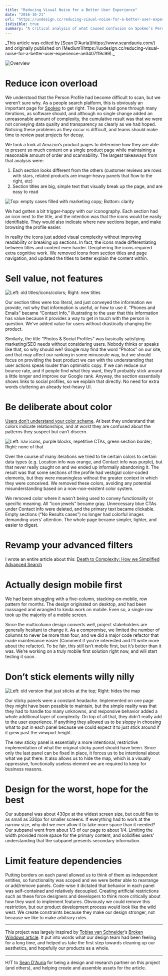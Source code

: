 ```yaml
---
title: "Reducing Visual Noise for a Better User Experience"
date: "2016-10-21"
url: "https://uxdesign.cc/reducing-visual-noise-for-a-better-user-experience-ae3407ff9c99"
isVisible: true
summary: "A critical analysis of what caused confusion on Spokeo’s Person Profiles, and the changes we made to improve our most data-dense product page."
---
```


<Callout>
_This article was edited by [Sean D'Auria](https://www.seandauria.com/) and originally published on [Medium](https://uxdesign.cc/reducing-visual-noise-for-a-better-user-experience-ae3407ff9c99)._
</Callout>

![Overview](/images/posts/writing/reducing-visual-noise/overview.png)

# Reduce icon overload

We understood that the Person Profile had become difficult to scan, but we weren’t sure why. As a people search platform, this is obviously an important page for [Spokeo](http://spokeo.com/) to get right. The page had gone through many iterations, as software should, and although no single change added an unreasonable amount of complexity, the cumulative result was that we were not conveying data quality and transparency as clearly as we had hoped. Noticing these problems as they occur is difficult, and teams should make time to review past projects for decay.

We took a look at Amazon’s product pages to determine how they are able to present so much content on a single product page while maintaining a reasonable amount of order and scannability. The largest takeaways from that analysis were:

1. Each section looks different from the others (customer reviews are rows with stars, related products are image-heavy panels that flow to the right, etc)
1. Section titles are big, simple text that visually break up the page, and are easy to read

![Top: empty cases filled with marketing copy; Bottom: clarity](/images/posts/writing/reducing-visual-noise/icons.png)

We had gotten a bit trigger-happy with our iconography. Each section had an icon next to the title, and the intention was that the icons would be easily identifiable. They would also indicate where new sections began, and make browsing the profile easier.

In reality the icons just added visual complexity without improving readability or breaking up sections. In fact, the icons made differentiating between titles and content even harder. Deciphering the icons required extra cognitive work. We removed icons from section titles and page navigation, and updated the titles to better explain the content within.

# Sell value, not features

![Left: old titles/icons/colors; Right: new titles](/images/posts/writing/reducing-visual-noise/value.png)

Our section titles were too literal, and just conveyed the information we provide, not why that information is useful, or how to use it. “Phones and Emails” became “Contact Info,” illustrating to the user that this information has value because it provides a way to get in touch with the person in question. We’ve added value for users without drastically changing the product.

Similarly, the title “Photos & Social Profiles” was basically satisfying marketing/SEO needs without considering users. Nobody thinks or speaks like that, so why should we? Google may find the word “Photos” on our site, and that may affect our ranking in some minuscule way, but we should focus on providing the best product we can with the understanding that user actions speak louder than optimistic copy. If we can reduce our bounce rate, and if people find what they want, they’ll probably stick around a little longer and improve our Google rank. Anyway, the section essentially shows links to social profiles, so we explain that directly. No need for extra words cluttering an already text-heavy UI.

# Be deliberate about color

[Users don’t understand your color scheme](https://medium.com/radical-ux/nine-nasty-ux-truths-83b30ea94355#.tlf2tdbew). At best they understand that colors indicate relationships, and at worst they are confused about the patterns they suspect but can’t discern.

![Left: nav icons, purple blocks, repetitive CTAs, green section border; Right: none of that](/images/posts/writing/reducing-visual-noise/color.jpeg)

Over the course of many iterations we tried to tie certain colors to certain data types (e.g. Location info was orange, and Contact info was purple), but that never really caught on and we ended up informally abandoning it. The result was that some sections of the profile had vestigial color-coded elements, but they were meaningless without the greater context in which they were conceived. We removed these colors, avoiding any potential misunderstanding based on a now-non-existent color system.

We removed color where it wasn’t being used to convey functionality or specific meaning. All “icon jewels” became gray. Unnecessary blue CTAs under Contact info were deleted, and the primary text became clickable. Empty sections (“No Results cases”) no longer had colorful images demanding users’ attention. The whole page became simpler, lighter, and easier to digest.

# Revamp your advanced filters

I wrote an entire article about this: [Death to Complexity: How we Simplified Advanced Search](/writing/death-to-complexity)

# Actually design mobile first

We had been struggling with a five-column, stacking-on-mobile, row pattern for months. The design originated on desktop, and had been massaged and wrangled to kinda work on mobile. Even so, a single row took up the majority of a mobile screen.

Since the multicolumn design converts well, project stakeholders are generally hesitant to change it. As a compromise, we limited the number of columns to never be more than four, and we did a major code refactor that made maintenance easier (Comment if you’re interested and I‘ll write more about the refactor). To be fair, this still isn’t mobile first, but it’s better than it was. We’re working on a truly mobile first solution right now, and will start testing it soon.

# Don’t stick elements willy nilly

![Left: old version that just sticks at the top; Right: hides the map](/images/posts/writing/reducing-visual-noise/sticky.gif)

Our sticky panels were a constant headache. Implemented on one page they might have been possible to maintain, but the simple reality was that they had to handle too many unknowns, and responsive behavior added a whole additional layer of complexity. On top of all that, they didn’t really add to the user experience. If anything they allowed us to be sloppy in choosing what to put in each panel because we could expect it to just stick around if it grew past the viewport height.

The new sticky panel is essentially a more intentional, restrictive implementation of what the original sticky panel should have been. Since only the last panel can be fixed in place, it forces us to be intentional about what we put there. It also allows us to hide the map, which is a visually oppressive, functionally useless element we are required to keep for business reasons.

# Design for the worst, hope for the best

Our subpanel was about 430px at the widest screen size, but could flex to as small as 330px for smaller screens. If everything had to work at the narrow size, why did we ever allow it to take more space than it needed? Our subpanel went from about 1/3 of our page to about 1/4. Limiting the width provided more space for the primary content, and solidifies users’ understanding that the subpanel presents secondary information.

# Limit feature dependencies

Putting borders on each panel allowed us to think of them as independent entities, so functionality was scoped and we were better able to rearrange or add/remove panels. Code-wise it dictated that behavior in each panel was self-contained and relatively decoupled. Creating artificial restrictions such as these force designers and developers to think more critically about how they want to implement features. Obviously we could remove this restriction, but our product development process would look like the wild west. We create constraints because they make our design stronger, not because we like to make arbitrary rules.

---

This project was largely inspired by [Tobias van Schneider](https://vanschneider.medium.com/)’s [Broken Windows article](https://medium.com/desk-of-van-schneider/the-broken-window-theory-in-design-product-development-93765be7349#.cvlxbxbd1). It put into words what our design team had been feeling for a long time, and helped us take the first step towards cleaning up our aesthetics, and hopefully our products as a whole.

---

H/T to [Sean D'Auria](https://www.seandauria.com/) for being a design and research partner on this project (and others), and helping create and assemble assets for the article.
